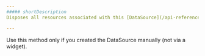 ```yaml
---
##### shortDescription
Disposes all resources associated with this [DataSource](/api-reference/30%20Data%20Layer/DataSource '/Documentation/ApiReference/Data_Layer/DataSource/').

---
```

Use this method only if you created the DataSource manually (not via a widget).